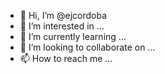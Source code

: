 - 👋 Hi, I’m @ejcordoba
- 👀 I’m interested in ...
- 🌱 I’m currently learning ...
- 💞️ I’m looking to collaborate on ...
- 📫 How to reach me ...

<!---
ejcordoba/ejcordoba is a ✨ special ✨ repository because its `README.md` (this file) appears on your GitHub profile.
You can click the Preview link to take a look at your changes.
--->
